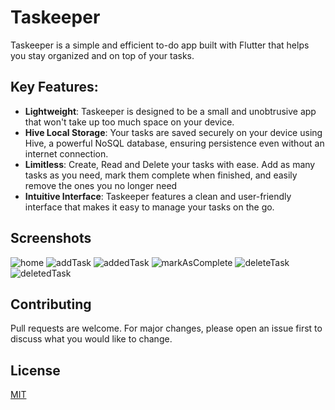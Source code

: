 # Taskeeper

Taskeeper is a simple and efficient to-do app built with Flutter that helps you stay organized and on top of your tasks.

## Key Features:

- **Lightweight**: Taskeeper is designed to be a small and unobtrusive app that won't take up too much space on your device.
- **Hive Local Storage**: Your tasks are saved securely on your device using Hive, a powerful NoSQL database, ensuring persistence even without an internet connection.
- **Limitless**: Create, Read and Delete your tasks with ease. Add as many tasks as you need, mark them complete when finished, and easily remove the ones you no longer need
- **Intuitive Interface**: Taskeeper features a clean and user-friendly interface that makes it easy to manage your tasks on the go.

## Screenshots
![home](https://github.com/Dalton-G/Taskeeper/blob/master/assets/home.jpg?raw=true)
![addTask](https://github.com/Dalton-G/Taskeeper/blob/master/assets/addTask.jpg?raw=true)
![addedTask](https://github.com/Dalton-G/Taskeeper/blob/master/assets/addedTask.jpg?raw=true)
![markAsComplete](https://github.com/Dalton-G/Taskeeper/blob/master/assets/markAsComplete.jpg?raw=true)
![deleteTask](https://github.com/Dalton-G/Taskeeper/blob/master/assets/deleteTask.jpg?raw=true)
![deletedTask](https://github.com/Dalton-G/Taskeeper/blob/master/assets/deletedTask.jpg?raw=true)

## Contributing

Pull requests are welcome. For major changes, please open an issue first
to discuss what you would like to change.

## License

[MIT](https://github.com/Dalton-G/Taskeeper/blob/main/LICENSE)
